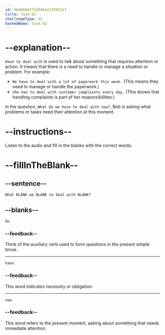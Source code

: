 ```yaml
---
id: 66db684272d946a11f6922ef
title: Task 62
challengeType: 22
dashedName: task-62
---
```

<!--
AUDIO REFERENCE:
Bob: What do we have to deal with now?
-->

# --explanation--

`Have to deal with` is used to talk about something that requires attention or action. It means that there is a need to handle or manage a situation or problem. For example:

- `We have to deal with a lot of paperwork this week.` (This means they need to manage or handle the paperwork.)
- `She has to deal with customer complaints every day.` (This shows that handling complaints is part of her responsibilities.)

In the question, `What do we have to deal with now?`, Bob is asking what problems or tasks need their attention at this moment.

# --instructions--

Listen to the audio and fill in the blanks with the correct words.

# --fillInTheBlank--

## --sentence--

`What BLANK we BLANK to deal with BLANK?`

## --blanks--

`do`

### --feedback--

Think of the auxiliary verb used to form questions in the present simple tense.

---

`have`

### --feedback--

This word indicates necessity or obligation.

---

`now`

### --feedback--

This word refers to the present moment, asking about something that needs immediate attention.
